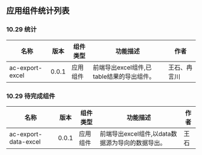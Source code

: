 ## 应用组件统计列表

### 10.29 统计
  
      
|  名称 | 版本 | 组件类型 | 功能描述 | 作者 |
| --- | --- | --- | --- |--- |
| ac-export-excel |  0.0.1 |  应用组件 | 前端导出excel组件,已table结果的导出组件。| 王石、冉言川 





### 10.29 待完成组件
 
|  名称 | 版本 | 组件类型 | 功能描述 | 作者 |
| --- | --- | --- | --- |--- |
| ac-export-data-excel |  0.0.1 |  应用组件 | 前端导出excel组件,以data数据源为导向的数据导出。| 王石


